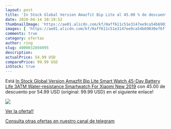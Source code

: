 ```yaml
---
layout: post
title: 'In Stock Global Version Amazfit Bip Lite al 45.00 % de descuento'
date: 2020-04-14 10:19:52
thumbnailImage: 'https://ae01.alicdn.com/kf/Haff611c51e3147ee9ca54b69030ef6ffL/In-Stock-Global-Version-Amazfit-Bip-Lite-Smart-Watch-45-Day-Battery-Life-3ATM-Water-resistance.jpg_350x350._SL200_.jpg'
images: [ 'https://ae01.alicdn.com/kf/Haff611c51e3147ee9ca54b69030ef6ffL/In-Stock-Global-Version-Amazfit-Bip-Lite-Smart-Watch-45-Day-Battery-Life-3ATM-Water-resistance.jpg_350x350._SL200_.jpg' ]
comments: true
category: ofertas
author: ring
slug: 4000032894995
description:
actualPrice: 54.99 USD
comparePrice: 99.99 USD
inStock: true
---
```


Está [In Stock Global Version Amazfit Bip Lite Smart Watch 45-Day Battery Life 3ATM Water-resistance Smartwatch For Xiaomi New 2019](https://www.amazon.com/dp/4000032894995/?tag=redken08-20) con 45.00 de descuento por 54.99 USD (original: 99.99 USD) en el siguiente enlace!

[![](https://ae01.alicdn.com/kf/Haff611c51e3147ee9ca54b69030ef6ffL/In-Stock-Global-Version-Amazfit-Bip-Lite-Smart-Watch-45-Day-Battery-Life-3ATM-Water-resistance.jpg_350x350._SL200_.jpg)](https://www.amazon.com/dp/4000032894995/?tag=redken08-20)

[Ver la oferta!!](https://www.amazon.com/dp/4000032894995/?tag=redken08-20)

[Consulta otras ofertas en nuestro canal de telegram](https://t.me/s/ofertas25)
